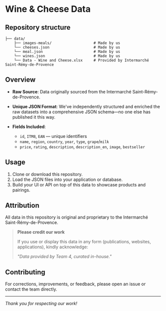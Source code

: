 # Wine & Cheese Data

## Repository structure

```
├── data/
    ├── images-meals/                   # Made by us
    └── cheeses.json                    # Made by us
    └── meal.json                       # Made by us
    └── wines.json                      # Made by us
    └── Data - Wine and Cheese.xlsx     # Provided by Intermarché Saint-Rémy-de-Provence
```

## Overview

* **Raw Source**: Data originally sourced from the Intermarché Saint-Rémy-de-Provence.
* **Unique JSON Format**: We've independently structured and enriched the raw datasets into a comprehensive JSON schema—no one else has published it this way.
* **Fields Included**:

  * `id`, `ITM8`, `EAN` — unique identifiers
  * `name`, `region`, `country`, `year`, `type`, `grape`/`milk`
  * `price`, `rating`, `description`, `description_en`, `image`, `bestseller`

## Usage

1. Clone or download this repository.
2. Load the JSON files into your application or database.
3. Build your UI or API on top of this data to showcase products and pairings.

## Attribution

All data in this repository is original and proprietary to the Intermarché Saint-Rémy-de-Provence.

> **Please credit our work**
>
> If you use or display this data in any form (publications, websites, applications), kindly acknowledge:
>
> *"Data provided by Team 4, curated in-house."*

## Contributing

For corrections, improvements, or feedback, please open an issue or contact the team directly.

---

*Thank you for respecting our work!*
